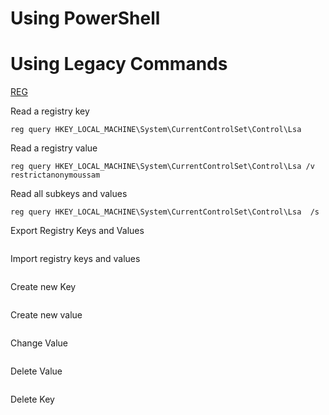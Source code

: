 # Using PowerShell




# Using Legacy Commands

[REG](https://docs.microsoft.com/en-us/windows-server/administration/windows-commands/reg)

Read a registry key
```
reg query HKEY_LOCAL_MACHINE\System\CurrentControlSet\Control\Lsa
```
Read a registry value
```
reg query HKEY_LOCAL_MACHINE\System\CurrentControlSet\Control\Lsa /v restrictanonymoussam
```
Read all subkeys and values
```
reg query HKEY_LOCAL_MACHINE\System\CurrentControlSet\Control\Lsa  /s
```
Export Registry Keys and Values
```

```
Import registry keys and values
```

```
Create new Key
```

```
Create new value
```

```
Change Value
```

```
Delete Value
```

```
Delete Key
```

```
